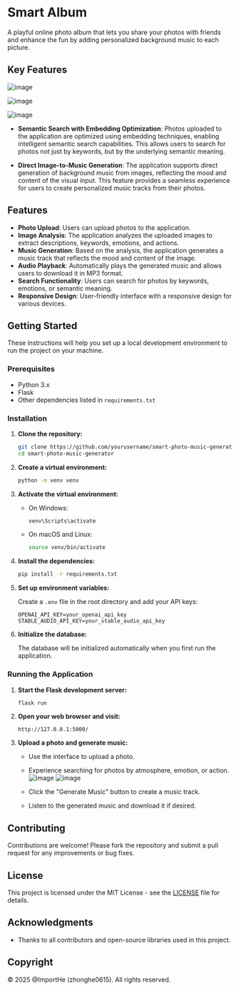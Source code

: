 # Smart Album

A playful online photo album that lets you share your photos with friends and enhance the fun by adding personalized background music to each picture.

## Key Features
![image](https://github.com/user-attachments/assets/edc6b4ec-bdbb-4ac2-8fc9-47463b4acfab)

![image](https://github.com/user-attachments/assets/7cd6ac0e-a27f-4db5-b7f8-9421dde999b1)

![image](https://github.com/user-attachments/assets/cbc14243-d894-44ec-8ab8-4917dffdf3a7)


- **Semantic Search with Embedding Optimization**: Photos uploaded to the application are optimized using embedding techniques, enabling intelligent semantic search capabilities. This allows users to search for photos not just by keywords, but by the underlying semantic meaning.
  
- **Direct Image-to-Music Generation**: The application supports direct generation of background music from images, reflecting the mood and content of the visual input. This feature provides a seamless experience for users to create personalized music tracks from their photos.

## Features

- **Photo Upload**: Users can upload photos to the application.
- **Image Analysis**: The application analyzes the uploaded images to extract descriptions, keywords, emotions, and actions.
- **Music Generation**: Based on the analysis, the application generates a music track that reflects the mood and content of the image.
- **Audio Playback**: Automatically plays the generated music and allows users to download it in MP3 format.
- **Search Functionality**: Users can search for photos by keywords, emotions, or semantic meaning.
- **Responsive Design**: User-friendly interface with a responsive design for various devices.

## Getting Started

These instructions will help you set up a local development environment to run the project on your machine.

### Prerequisites

- Python 3.x
- Flask
- Other dependencies listed in `requirements.txt`

### Installation

1. **Clone the repository:**

   ```bash
   git clone https://github.com/yourusername/smart-photo-music-generator.git
   cd smart-photo-music-generator
   ```

2. **Create a virtual environment:**

   ```bash
   python -m venv venv
   ```

3. **Activate the virtual environment:**

   - On Windows:

     ```bash
     venv\Scripts\activate
     ```

   - On macOS and Linux:

     ```bash
     source venv/bin/activate
     ```

4. **Install the dependencies:**

   ```bash
   pip install -r requirements.txt
   ```

5. **Set up environment variables:**

   Create a `.env` file in the root directory and add your API keys:

   ```plaintext
   OPENAI_API_KEY=your_openai_api_key
   STABLE_AUDIO_API_KEY=your_stable_audio_api_key
   ```

6. **Initialize the database:**

   The database will be initialized automatically when you first run the application.

### Running the Application

1. **Start the Flask development server:**

   ```bash
   flask run
   ```

2. **Open your web browser and visit:**

   ```
   http://127.0.0.1:5000/
   ```

3. **Upload a photo and generate music:**
   - Use the interface to upload a photo.
   - Experience searching for photos by atmosphere, emotion, or action.
   ![image](https://github.com/user-attachments/assets/ed09caf7-52f6-43eb-b419-10fc17453073)
   ![image](https://github.com/user-attachments/assets/5cbab5c4-08c2-475b-97e7-cef294cd0c76)

   - Click the "Generate Music" button to create a music track.
   - Listen to the generated music and download it if desired.

## Contributing

Contributions are welcome! Please fork the repository and submit a pull request for any improvements or bug fixes.

## License

This project is licensed under the MIT License - see the [LICENSE](LICENSE) file for details.

## Acknowledgments

- Thanks to all contributors and open-source libraries used in this project.

## Copyright

© 2025 @ImportHe (zhonghe0615). All rights reserved. 
